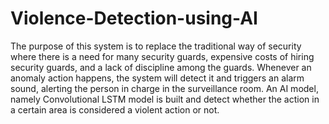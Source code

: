 # Violence-Detection-using-AI

The purpose of this system is to replace the traditional 
way of security where there is a need for many security guards, 
expensive costs of hiring security guards, and a lack of discipline 
among the guards. Whenever an anomaly action happens, the 
system will detect it and triggers an alarm sound, alerting the 
person in charge in the surveillance room. An AI model, namely 
Convolutional LSTM model is built and detect whether the action 
in a certain area is considered a violent action or not.
